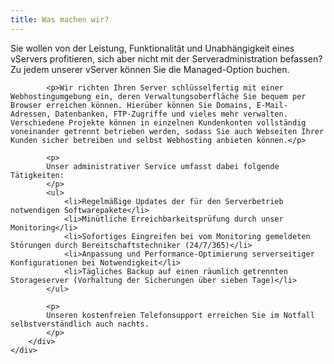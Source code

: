 ```yaml
---
title: Was machen wir?
---
```

<section class="section">
	<div class="container">
		<div class="content">
			<p>Sie wollen von der Leistung, Funktionalität und Unabhängigkeit eines vServers profitieren, sich aber nicht mit der Serveradministration befassen? Zu jedem unserer vServer können Sie die Managed-Option buchen.</p>
		
			<p>Wir richten Ihren Server schlüsselfertig mit einer Webhostingumgebung ein, deren Verwaltungsoberfläche Sie bequem per Browser erreichen können. Hierüber können Sie Domains, E-Mail-Adressen, Datenbanken, FTP-Zugriffe und vieles mehr verwalten. Verschiedene Projekte können in einzelnen Kundenkonten vollständig voneinander getrennt betrieben werden, sodass Sie auch Webseiten Ihrer Kunden sicher betreiben und selbst Webhosting anbieten können.</p>
		
			<p>
			Unser administrativer Service umfasst dabei folgende Tätigkeiten:
			</p>
			<ul>
				<li>Regelmäßige Updates der für den Serverbetrieb notwendigen Softwarepakete</li>
				<li>Minütliche Erreichbarkeitsprüfung durch unser Monitoring</li>
				<li>Sofortiges Eingreifen bei vom Monitoring gemeldeten Störungen durch Bereitschaftstechniker (24/7/365)</li>
				<li>Anpassung und Performance-Optimierung serverseitiger Konfigurationen bei Notwendigkeit</li>
				<li>Tägliches Backup auf einen räumlich getrennten Storageserver (Vorhaltung der Sicherungen über sieben Tage)</li>
			</ul>
			
			<p>
			Unseren kostenfreien Telefonsupport erreichen Sie im Notfall selbstverständlich auch nachts.
			</p>
		</div>
	</div>
</section>